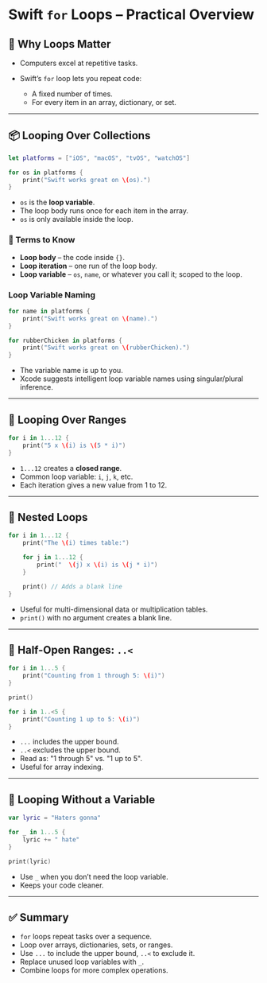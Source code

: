 # Swift `for` Loops – Practical Overview

## 🔁 Why Loops Matter

* Computers excel at repetitive tasks.
* Swift’s `for` loop lets you repeat code:

  * A fixed number of times.
  * For every item in an array, dictionary, or set.

---

## 📦 Looping Over Collections

```swift
let platforms = ["iOS", "macOS", "tvOS", "watchOS"]

for os in platforms {
    print("Swift works great on \(os).")
}
```

* `os` is the **loop variable**.
* The loop body runs once for each item in the array.
* `os` is only available inside the loop.

### 🧠 Terms to Know

* **Loop body** – the code inside `{}`.
* **Loop iteration** – one run of the loop body.
* **Loop variable** – `os`, `name`, or whatever you call it; scoped to the loop.

### Loop Variable Naming

```swift
for name in platforms {
    print("Swift works great on \(name).")
}

for rubberChicken in platforms {
    print("Swift works great on \(rubberChicken).")
}
```

* The variable name is up to you.
* Xcode suggests intelligent loop variable names using singular/plural inference.

---

## 🔢 Looping Over Ranges

```swift
for i in 1...12 {
    print("5 x \(i) is \(5 * i)")
}
```

* `1...12` creates a **closed range**.
* Common loop variable: `i`, `j`, `k`, etc.
* Each iteration gives a new value from 1 to 12.

---

## 🔁 Nested Loops

```swift
for i in 1...12 {
    print("The \(i) times table:")

    for j in 1...12 {
        print("  \(j) x \(i) is \(j * i)")
    }

    print() // Adds a blank line
}
```

* Useful for multi-dimensional data or multiplication tables.
* `print()` with no argument creates a blank line.

---

## 🔄 Half-Open Ranges: `..<`

```swift
for i in 1...5 {
    print("Counting from 1 through 5: \(i)")
}

print()

for i in 1..<5 {
    print("Counting 1 up to 5: \(i)")
}
```

* `...` includes the upper bound.
* `..<` excludes the upper bound.
* Read as: "1 through 5" vs. "1 up to 5".
* Useful for array indexing.

---

## 🔁 Looping Without a Variable

```swift
var lyric = "Haters gonna"

for _ in 1...5 {
    lyric += " hate"
}

print(lyric)
```

* Use `_` when you don’t need the loop variable.
* Keeps your code cleaner.

---

## ✅ Summary

* `for` loops repeat tasks over a sequence.
* Loop over arrays, dictionaries, sets, or ranges.
* Use `...` to include the upper bound, `..<` to exclude it.
* Replace unused loop variables with `_`.
* Combine loops for more complex operations.
